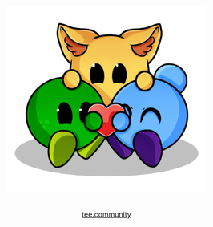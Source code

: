 <p align="center">
  <br>
  <img width="400" src="https://github.com/tee-community/.github/blob/main/assets/tee-community-logo-1.png?raw=true" alt="logo of tee.community">
  <br>
  <br>
</p>

<p align="center">
  <a href="https://tee.community/">tee.community</a>
</p>
